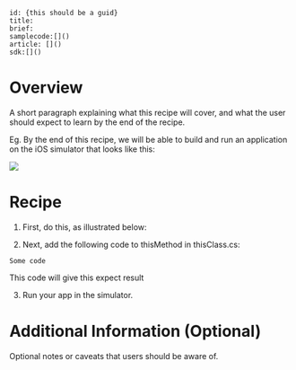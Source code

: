 ```
id: {this should be a guid}  
title: 
brief:  
samplecode:[]()  
article: []()
sdk:[]()  
```

# Overview

A short paragraph explaining what this recipe will cover, and what the user should expect to learn by the end of the recipe.

Eg.
By the end of this recipe, we will be able to build and run an application on the iOS simulator that looks like this:

[ ![](Images/image_name.png)](Images/image_name.png)

# Recipe

1. First, do this, as illustrated below:

2. Next, add the following code to thisMethod in thisClass.cs:

```
Some code
```
This code will give this expect result

3. Run your app in the simulator.


# Additional Information (Optional)

Optional notes or caveats that users should be aware of.
